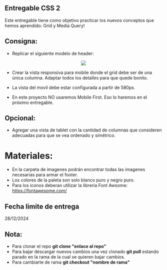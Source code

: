 ## Entregable CSS 2

Este entregable tiene como objetivo practicar los nuevos conceptos que hemos aprendido: Grid y Media Query!

## Consigna:

- Replicar el siguiente modelo de header: 
<p align="center">
  <img src="./assets/images/modelo-footer.png" />
</p>


- Crear la vista responsiva para mobile donde el grid debe ser de una única columna.
Adaptar todos los detalles para que quede bonito. 

- La vista del movil debe estar configurada a partir de 580px.

- En este proyecto NO usaremos Mobile First. Eso lo haremos en el próximo entregable.

## Opcional:
- Agregar una vista de tablet con la cantidad de columnas que consideren adecuadas
para que se vea ordenado y simétrico.

# Materiales:
- En la carpeta de imagenes podrán encontrar todas las imagenes necesarias para armar
el footer.
- Los colores de la paleta son solo blanco puro y negro puro.
- Para los iconos deberan utilizar la libreria Font Awsome: https://fontawesome.com/

## Fecha limite de entrega
28/12/2024

## Nota:
- Para clonar el repo **git clone "enlace al repo"**
- Para bajar descargar nuevos cambios una vez clonado **git pull** estando parado en la rama de la cual se quieren bajar cambios.
- Para cambiarte de rama **git checkout "nombre de rama"**